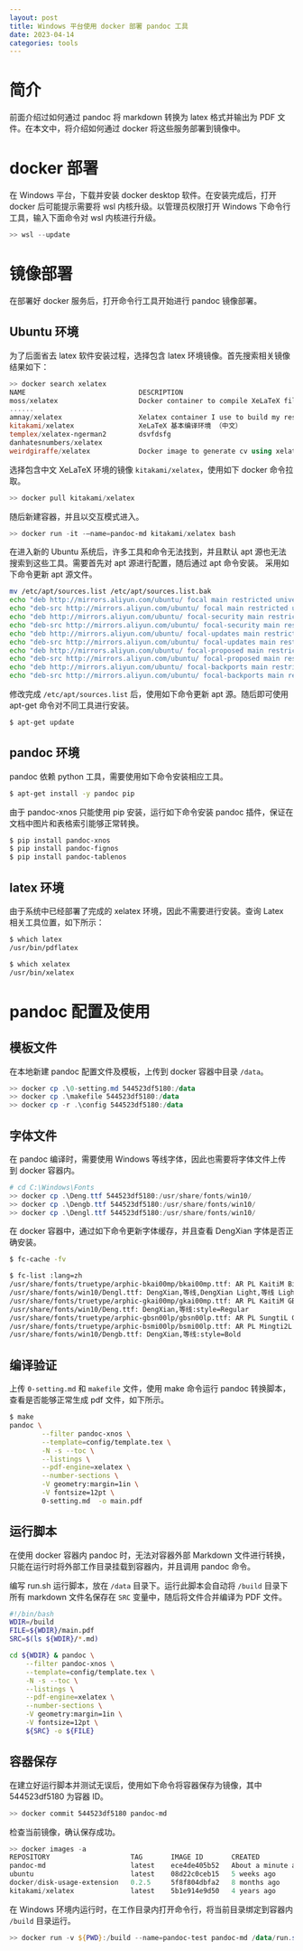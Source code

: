 ```yaml
---
layout: post
title: Windows 平台使用 docker 部署 pandoc 工具
date: 2023-04-14
categories: tools
---
```


# 简介

前面介绍过如何通过 pandoc 将 markdown 转换为 latex 格式并输出为 PDF 文件。在本文中，将介绍如何通过 docker 将这些服务部署到镜像中。

# docker 部署

在 Windows 平台，下载并安装 docker desktop 软件。在安装完成后，打开 docker 后可能提示需要将 wsl 内核升级。以管理员权限打开 Windows 下命令行工具，输入下面命令对 wsl 内核进行升级。

```powershell
>> wsl --update
```

# 镜像部署

在部署好 docker 服务后，打开命令行工具开始进行 pandoc 镜像部署。

## Ubuntu 环境

为了后面省去 latex 软件安装过程，选择包含 latex 环境镜像。首先搜索相关镜像结果如下：

```powershell
>> docker search xelatex
NAME                            DESCRIPTION                                     STARS     OFFICIAL   AUTOMATED
moss/xelatex                    Docker container to compile XeLaTeX files in…   7                    [OK]
......
amnay/xelatex                   Xelatex container I use to build my resume. …   0
kitakami/xelatex                XeLaTeX 基本编译环境 （中文）                             0
templex/xelatex-ngerman2        dsvfdsfg                                        0                    [OK]
danhatesnumbers/xelatex                                                         0
weirdgiraffe/xelatex            Docker image to generate cv using xelatex       0
```

选择包含中文 XeLaTeX 环境的镜像 `kitakami/xelatex`，使用如下 docker 命令拉取。

```powershell
>> docker pull kitakami/xelatex
```

随后新建容器，并且以交互模式进入。

```powershell
>> docker run -it -–name=pandoc-md kitakami/xelatex bash
```

在进入新的 Ubuntu 系统后，许多工具和命令无法找到，并且默认 apt 源也无法搜索到这些工具。需要首先对 apt 源进行配置，随后通过 apt 命令安装。
采用如下命令更新 apt 源文件。

```bash
mv /etc/apt/sources.list /etc/apt/sources.list.bak
echo "deb http://mirrors.aliyun.com/ubuntu/ focal main restricted universe multiverse" > /etc/apt/sources.list
echo "deb-src http://mirrors.aliyun.com/ubuntu/ focal main restricted universe multiverse" >> /etc/apt/sources.list
echo "deb http://mirrors.aliyun.com/ubuntu/ focal-security main restricted universe multiverse" >> /etc/apt/sources.list
echo "deb-src http://mirrors.aliyun.com/ubuntu/ focal-security main restricted universe multiverse" >> /etc/apt/sources.list
echo "deb http://mirrors.aliyun.com/ubuntu/ focal-updates main restricted universe multiverse" >> /etc/apt/sources.list
echo "deb-src http://mirrors.aliyun.com/ubuntu/ focal-updates main restricted universe multiverse" >> /etc/apt/sources.list
echo "deb http://mirrors.aliyun.com/ubuntu/ focal-proposed main restricted universe multiverse" >> /etc/apt/sources.list
echo "deb-src http://mirrors.aliyun.com/ubuntu/ focal-proposed main restricted universe multiverse" >> /etc/apt/sources.list
echo "deb http://mirrors.aliyun.com/ubuntu/ focal-backports main restricted universe multiverse" >> /etc/apt/sources.list
echo "deb-src http://mirrors.aliyun.com/ubuntu/ focal-backports main restricted universe multiverse" >> /etc/apt/sources.list
```

修改完成 `/etc/apt/sources.list` 后，使用如下命令更新 apt 源。随后即可使用 apt-get 命令对不同工具进行安装。

```bash
$ apt-get update
```

## pandoc 环境

pandoc 依赖 python 工具，需要使用如下命令安装相应工具。

```bash
$ apt-get install -y pandoc pip 
```

由于 pandoc-xnos 只能使用 pip 安装，运行如下命令安装 pandoc 插件，保证在文档中图片和表格索引能够正常转换。

```bash
$ pip install pandoc-xnos
$ pip install pandoc-fignos
$ pip install pandoc-tablenos
```

## latex 环境

由于系统中已经部署了完成的 xelatex 环境，因此不需要进行安装。查询 Latex 相关工具位置，如下所示：

```bash
$ which latex
/usr/bin/pdflatex

$ which xelatex
/usr/bin/xelatex
```

# pandoc 配置及使用

## 模板文件

在本地新建 pandoc 配置文件及模板，上传到 docker 容器中目录 `/data`。

```powershell
>> docker cp .\0-setting.md 544523df5180:/data
>> docker cp .\makefile 544523df5180:/data
>> docker cp -r .\config 544523df5180:/data
```

## 字体文件

在 pandoc 编译时，需要使用 Windows 等线字体，因此也需要将字体文件上传到 docker 容器内。

```powershell
# cd C:\Windows\Fonts
>> docker cp .\Deng.ttf 544523df5180:/usr/share/fonts/win10/
>> docker cp .\Dengb.ttf 544523df5180:/usr/share/fonts/win10/
>> docker cp .\Dengl.ttf 544523df5180:/usr/share/fonts/win10/
```

在 docker 容器中，通过如下命令更新字体缓存，并且查看 DengXian 字体是否正确安装。

```bash
$ fc-cache -fv

$ fc-list :lang=zh
/usr/share/fonts/truetype/arphic-bkai00mp/bkai00mp.ttf: AR PL KaitiM Big5,文鼎ＰＬ中楷:style=Regular
/usr/share/fonts/win10/Dengl.ttf: DengXian,等线,DengXian Light,等线 Light:style=Light,Regular
/usr/share/fonts/truetype/arphic-gkai00mp/gkai00mp.ttf: AR PL KaitiM GB,文鼎ＰＬ简中楷:style=Regular
/usr/share/fonts/win10/Deng.ttf: DengXian,等线:style=Regular
/usr/share/fonts/truetype/arphic-gbsn00lp/gbsn00lp.ttf: AR PL SungtiL GB,文鼎ＰＬ简报宋:style=Regular
/usr/share/fonts/truetype/arphic-bsmi00lp/bsmi00lp.ttf: AR PL Mingti2L Big5,文鼎ＰＬ細上海宋:style=Regular
/usr/share/fonts/win10/Dengb.ttf: DengXian,等线:style=Bold
```

## 编译验证

上传 `0-setting.md` 和 `makefile` 文件，使用 make 命令运行 pandoc 转换脚本，查看是否能够正常生成 pdf 文件，如下所示。

```bash
$ make
pandoc \
        --filter pandoc-xnos \
        --template=config/template.tex \
        -N -s --toc \
        --listings \
        --pdf-engine=xelatex \
        --number-sections \
        -V geometry:margin=1in \
        -V fontsize=12pt \
        0-setting.md  -o main.pdf
```

## 运行脚本

在使用 docker 容器内 pandoc 时，无法对容器外部 Markdown 文件进行转换，只能在运行时将外部工作目录挂载到容器内，并且调用 pandoc 命令。

编写 run.sh 运行脚本，放在 `/data` 目录下。运行此脚本会自动将 `/build` 目录下所有 markdown 文件名保存在 `SRC` 变量中，随后将文件合并编译为 PDF 文件。

```bash
#!/bin/bash
WDIR=/build
FILE=${WDIR}/main.pdf
SRC=$(ls ${WDIR}/*.md)

cd ${WDIR} & pandoc \
	--filter pandoc-xnos \
	--template=config/template.tex \
	-N -s --toc \
	--listings \
	--pdf-engine=xelatex \
	--number-sections \
	-V geometry:margin=1in \
	-V fontsize=12pt \
	${SRC} -o ${FILE}
```

## 容器保存

在建立好运行脚本并测试无误后，使用如下命令将容器保存为镜像，其中 544523df5180 为容器 ID。

```powershell
>> docker commit 544523df5180 pandoc-md
```

检查当前镜像，确认保存成功。

```powershell
>> docker images -a
REPOSITORY                    TAG       IMAGE ID       CREATED              SIZE
pandoc-md                     latest    ece4de405b52   About a minute ago   1.4GB
ubuntu                        latest    08d22c0ceb15   5 weeks ago          77.8MB
docker/disk-usage-extension   0.2.5     5f8f804dbfa2   8 months ago         2.79MB
kitakami/xelatex              latest    5b1e914e9d50   4 years ago          762MB
```

在 Windows 环境内运行时，在工作目录内打开命令行，将当前目录绑定到容器内 `/build` 目录运行。

```powershell
>> docker run -v ${PWD}:/build --name=pandoc-test pandoc-md /data/run.sh
```


